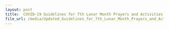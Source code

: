 ```yaml
---
layout: post
title:  COVID-19 Guidelines for 7th Lunar Month Prayers and Activities updated 16 August 2021
file_url: /media/Updated_Guidelines_for_7th_Lunar_Month_Prayers_and_Activities_2021v2.pdf
---
```

